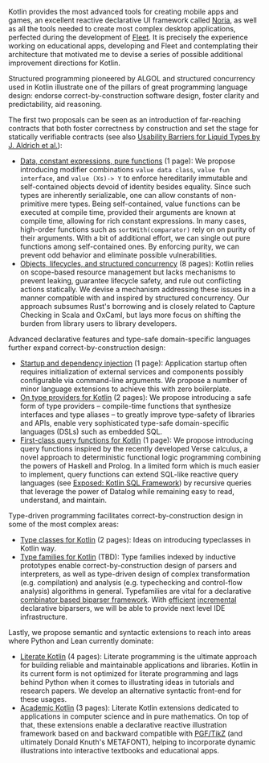 Kotlin provides the most advanced tools for creating mobile apps and games,
an excellent reactive declarative UI framework called
[Noria](https://blog.jetbrains.com/fleet/2023/02/fleet-below-deck-part-vi-ui-with-noria/),
as well as all the tools needed to create most complex desktop applications,
perfected during the development of
[Fleet](https://blog.jetbrains.com/fleet/2022/01/fleet-below-deck-part-i-architecture-overview/).
It is precisely the experience working on educational apps, developing and Fleet and contemplating
their architecture that motivated me to devise a series of possible additional improvement directions
for Kotlin.

Structured programming pioneered by ALGOL and
structured concurrency used in Kotlin
illustrate one of the pillars of great programming language design:
endorse correct-by-construction software design, foster clarity and predictability, aid reasoning.

The first two proposals can be seen as an introduction of far-reaching contracts 
that both foster correctness by construction and set the stage for statically
verifiable contracts
(see also [Usability Barriers for Liquid Types by J. Aldrich et al.](https://dl.acm.org/doi/10.1145/3729327)):
- [Data, constant expressions, pure functions](kotlin_purity.pdf) (1 page):
  We propose introducing modifier combinations `value data class`, `value fun interface`, and `value (Xs)-> Y`
  to enforce hereditarily immutable and self-contained objects devoid of identity besides equality.
  Since such types are inherently serializable, one can allow constants of non-primitive mere types.
  Being self-contained, value functions can be executed at compile time, provided their arguments
  are known at compile time, allowing for rich constant expressions.
  In many cases, high-order functions such as `sortWith(comparator)` rely on on purity of their arguments.
  With a bit of additional effort, we can single out pure functions among self-contained ones.
  By enforcing purity, we can prevent odd behavior and eliminate possible vulnerabilities.
- [Objects, lifecycles, and structured concurrency](kotlin_objects.pdf) (8 pages):
  Kotlin relies on scope-based resource management
  but lacks mechanisms to prevent leaking,
  guarantee lifecycle safety, and rule out conflicting actions statically.
  We devise a mechanism addressing these issues in a manner compatible with and inspired by structured concurrency.
  Our approach subsumes Rust's borrowing and is closely related to Capture Checking in Scala and OxCaml,
  but lays more focus on shifting the burden from library users to library developers.

Advanced declarative features and type-safe domain-specific languages further expand
correct-by-construction design:
- [Startup and dependency injection](kotlin_startup.pdf) (1 page):
  Application startup often requires initialization of external
  services and components possibly configurable via command-line arguments.
  We propose a number of minor language extensions to achieve this with zero boilerplate. 
- [On type providers for Kotlin](kotlin_meta.pdf) (2 pages):
  We propose introducing a safe form of type providers – compile-time functions
  that synthesize interfaces and type aliases – to greatly improve type-safety of libraries and APIs,
  enable very sophisticated type-safe domain-specific languages (DSLs) such as embedded SQL.
- [First-class query functions for Kotlin](kotlin_verse.pdf) (1 page):
  We propose introducing query functions inspired by the recently developed Verse calculus, a
  novel approach to deterministic functional logic programming combining the powers of Haskell
  and Prolog. In a limited form which is much easier to implement, query functions can extend
  SQL-like reactive query languages (see [Exposed: Kotlin SQL Framework](https://www.jetbrains.com/exposed/))
  by recursive queries that leverage the power of Datalog while remaining easy to read, understand, and maintain.

Type-driven programming facilitates correct-by-construction design in some of the most complex areas:
- [Type classes for Kotlin](kotlin_typeclasses.pdf) (2 pages): Ideas on introducing typeclasses in Kotlin way.
- [Type families for Kotlin](kotlin_families.pdf) (TBD):
  Type families indexed by inductive prototypes enable correct-by-construction design of parsers and interpreters,
  as well as type-driven design of complex transformation (e.g. compilation) and analysis
  (e.g. typechecking and control-flow analysis) algorithms in general. Typefamilies are vital for a declarative
  [combinator based biparser framework](https://dl.acm.org/doi/10.1145/3704910). With
  [efficient](https://jeffreykegler.github.io/Ocean-of-Awareness-blog/individual/2018/05/combinator.html)
  [incremental](https://github.com/tree-sitter/tree-sitter) declarative biparsers, we will be able to provide
  next level IDE infrastructure.
   
Lastly, we propose semantic and syntactic extensions to reach into areas where Python and Lean currently dominate:
- [Literate Kotlin](kotlin_literate.pdf) (4 pages):
  Literate programming is the ultimate approach for building reliable and maintainable applications and libraries.
  Kotlin in its current form is not optimized for literate programming and lags
  behind Python when it comes to illustrating ideas in tutorials and research papers.
  We develop an alternative syntactic front-end for these usages.
- [Academic Kotlin](kotlin_academic.pdf) (3 pages):
  Literate Kotlin extensions dedicated to applications in computer science and in pure mathematics.
  On top of that, these extensions enable a declarative reactive illustration framework based on
  and backward compatible with [PGF/TikZ](https://en.wikipedia.org/wiki/PGF/TikZ#Gallery)
  (and ultimately Donald Knuth's METAFONT), helping to incorporate dynamic illustrations
  into interactive textbooks and educational apps.
